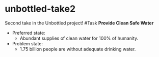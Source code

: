 unbottled-take2
===============

Second take in the Unbottled project!
#Task
**Provide Clean Safe Water**
* Preferred state: 
  * Abundant supplies of clean water for 100% of humanity.
* Problem state:
  * 1.75 billion people are without adequate drinking water. 
